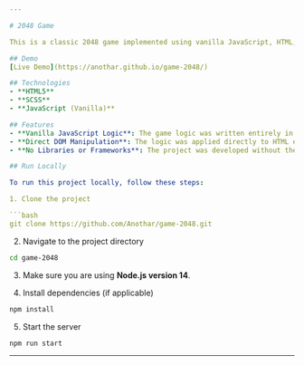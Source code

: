 ```yaml
---

# 2048 Game

This is a classic 2048 game implemented using vanilla JavaScript, HTML, and SCSS. The project was built without the use of React or any additional libraries, focusing on pure JavaScript for handling the game logic.

## Demo
[Live Demo](https://anothar.github.io/game-2048/)

## Technologies
- **HTML5**
- **SCSS**
- **JavaScript (Vanilla)**

## Features
- **Vanilla JavaScript Logic**: The game logic was written entirely in vanilla JavaScript, with a class handling the core functionality.
- **Direct DOM Manipulation**: The logic was applied directly to HTML elements using JavaScript, ensuring smooth gameplay without external libraries.
- **No Libraries or Frameworks**: The project was developed without the use of React or any other JavaScript frameworks or libraries, making it a lightweight and straightforward implementation.

## Run Locally

To run this project locally, follow these steps:

1. Clone the project

```bash
git clone https://github.com/Anothar/game-2048.git
```

2. Navigate to the project directory

```bash
cd game-2048
```

3. Make sure you are using **Node.js version 14**.

4. Install dependencies (if applicable)

```bash
npm install
```

5. Start the server

```bash
npm run start
```

---
```


